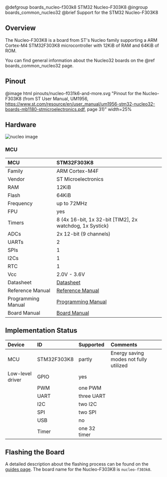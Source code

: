 @defgroup    boards_nucleo-f303k8 STM32 Nucleo-F303K8
@ingroup     boards_common_nucleo32
@brief       Support for the STM32 Nucleo-F303K8

## Overview

The Nucleo-F303K8 is a board from ST's Nucleo family supporting a ARM Cortex-M4
STM32F303K8 microcontroller with 12KiB of RAM and 64KiB of ROM.

You can find general information about the Nucleo32 boards on the
@ref boards_common_nucleo32 page.

## Pinout

@image html pinouts/nucleo-f031k6-and-more.svg "Pinout for the Nucleo-F303K8 (from ST User Manual, UM1956, https://www.st.com/resource/en/user_manual/um1956-stm32-nucleo32-boards-mb1180-stmicroelectronics.pdf, page 31)" width=25%

## Hardware

![nucleo image](https://www.st.com/bin/ecommerce/api/image.PF262496.en.feature-description-include-personalized-no-cpn-medium.jpg)


### MCU
| MCU        | STM32F303K8           |
|:---------- |:--------------------- |
| Family     | ARM Cortex-M4F        |
| Vendor     | ST Microelectronics   |
| RAM        | 12KiB                 |
| Flash      | 64KiB                 |
| Frequency  | up to 72MHz           |
| FPU        | yes                   |
| Timers     | 8 (4x 16-bit, 1x 32-bit [TIM2], 2x watchdog, 1x Systick) |
| ADCs       | 2x 12-bit (9 channels) |
| UARTs      | 2                     |
| SPIs       | 1                     |
| I2Cs       | 1                     |
| RTC        | 1                     |
| Vcc        | 2.0V - 3.6V           |
| Datasheet  | [Datasheet](https://www.st.com/resource/en/datasheet/stm32f303k8.pdf) |
| Reference Manual | [Reference Manual](https://www.st.com/resource/en/reference_manual/dm00043574.pdf) |
| Programming Manual | [Programming Manual](http://www.st.com/web/en/resource/technical/document/programming_manual/DM00046982.pdf) |
| Board Manual   | [Board Manual](https://www.st.com/resource/en/user_manual/dm00231744.pdf)|



## Implementation Status
| Device | ID        | Supported | Comments  |
|:------------- |:------------- |:------------- |:------------- |
| MCU        | STM32F303K8   | partly    | Energy saving modes not fully utilized |
| Low-level driver | GPIO    | yes       | |
|        | PWM       | one PWM   | |
|        | UART      | three UART    | |
|        | I2C       | two I2C   | |
|        | SPI       | two SPI   | |
|        | USB       | no        | |
|        | Timer     | one 32 timer  | |


## Flashing the Board

A detailed description about the flashing process can be found on the
[guides page](https://guide.riot-os.org/board_specific/stm32/).
The board name for the Nucleo-F303K8 is `nucleo-f303k8`.
